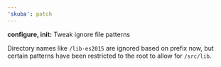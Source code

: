 ```yaml
---
'skuba': patch
---
```


**configure, init:** Tweak ignore file patterns

Directory names like `/lib-es2015` are ignored based on prefix now,
but certain patterns have been restricted to the root to allow for `/src/lib`.
